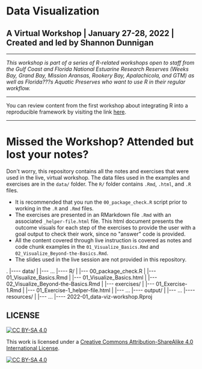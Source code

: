 # Data Visualization
## A Virtual Workshop | January 27-28, 2022 | Created and led by Shannon Dunnigan
***

*This workshop is part of a series of R-related workshops open to staff from the Gulf Coast and Florida National Estuarine Research Reserves (Weeks Bay, Grand Bay, Mission Aransas, Rookery Bay, Apalachicola, and GTM) as well as Florida???s Aquatic Preserves who want to use R in their regular workflow.*

***

You can review content from the first workshop about integrating R into a reproducible framework by visiting the link [here](https://github.com/skdunnigan/2021-infrequent-useR).

***

# Missed the Workshop? Attended but lost your notes? 

Don't worry, this repository contains all the notes and exercises that were used in the live, virtual workshop. The data files used in the examples and exercises are in the `data/` folder. The `R/` folder contains `.Rmd`, `.html`, and `.R` files. 

+  It is recommended that you run the `00_package_check.R` script prior to working in the `.R` and `.Rmd` files. 
+  The exercises are presented in an RMarkdown file `.Rmd` with an associated `_helper-file.html` file. This html document presents the outcome visuals for each step of the exercises to provide the user with a goal output to check their work, since no "answer" code is provided. 
+  All the content covered through live instruction is covered as notes and code chunk examples in the `01_Visualize_Basics.Rmd` and `02_Visualize_Beyond-the-Basics.Rmd`.
+  The slides used in the live session are not provided in this repository.

.
|---- data/
|     |--- ...
|---- R/
|     |--- 00_package_check.R
|     |--- 01_Visualize_Basics.Rmd
|     |--- 01_Visualize_Basics.html
|     |--- 02_Visualize_Beyond-the-Basics.Rmd
|     |--- exercises/
|           |--- 01_Exercise-1.Rmd
|           |--- 01_Exercise-1_helper-file.html
|           |---  ...
|---- output/
|     |--- ...
|---- resources/
|     |--- ...
|---- 2022-01_data-viz-workshop.Rproj

## LICENSE

[![CC BY-SA 4.0][cc-by-sa-shield]][cc-by-sa]

This work is licensed under a
[Creative Commons Attribution-ShareAlike 4.0 International License][cc-by-sa].

[![CC BY-SA 4.0][cc-by-sa-image]][cc-by-sa]

[cc-by-sa]: http://creativecommons.org/licenses/by-sa/4.0/
[cc-by-sa-image]: https://licensebuttons.net/l/by-sa/4.0/88x31.png
[cc-by-sa-shield]: https://img.shields.io/badge/License-CC%20BY--SA%204.0-lightgrey.svg
